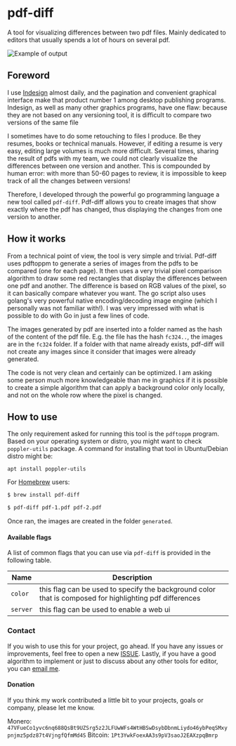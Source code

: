 # pdf-diff
A tool for visualizing differences between two pdf files. Mainly dedicated to editors that usually spends a lot of hours on several pdf.

![Example of output](https://raw.githubusercontent.com/serhack/pdf-diff/main/image-1.png)

## Foreword

I use [Indesign](https://www.adobe.com/it/products/indesign.html) almost daily, and the pagination and convenient graphical interface make that product number 1 among desktop publishing programs. Indesign, as well as many other graphics programs, have one flaw: because they are not based on any versioning tool, it is difficult to compare two versions of the same file

I sometimes have to do some retouching to files I produce. Be they resumes, books or technical manuals. However, if editing a resume is very easy, editing large volumes is much more difficult. Several times, sharing the result of pdfs with my team, we could not clearly visualize the differences between one version and another. This is compounded by human error: with more than 50-60 pages to review, it is impossible to keep track of all the changes between versions! 

Therefore, I developed through the powerful go programming language a new tool called `pdf-diff`. Pdf-diff allows you to create images that show exactly where the pdf has changed, thus displaying the changes from one version to another. 

## How it works

From a technical point of view, the tool is very simple and trivial. Pdf-diff uses pdftoppm to generate a series of images from the pdfs to be compared (one for each page). It then uses a very trivial pixel comparison algorithm to draw some red rectangles that display the differences between one pdf and another. The difference is based on RGB values of the pixel, so it can basically compare whatever you want. The go script also uses golang's very powerful native encoding/decoding image engine (which I personally was not familiar with!). I was very impressed with what is possible to do with Go in just a few lines of code.

The images generated by pdf are inserted into a folder named as the hash of the content of the pdf file. E.g. the file has the hash `fc324..`, the images are in the `fc324` folder. If a folder with that name already exists, pdf-diff will not create any images since it consider that images were already generated.

The code is not very clean and certainly can be optimized. I am asking some person much more knowledgeable than me in graphics if it is possible to create a simple algorithm that can apply a background color only locally, and not on the whole row where the pixel is changed.

## How to use

The only requirement asked for running this tool is the `pdftoppm` program. Based on your operating system or distro, you might want to check `poppler-utils` package. A command for installing that tool in Ubuntu/Debian distro might be:

```
apt install poppler-utils
```

For [Homebrew](https://brew.sh/) users:

```sh
$ brew install pdf-diff
```

```sh
$ pdf-diff pdf-1.pdf pdf-2.pdf
```

Once ran, the images are created in the folder `generated`.

#### Available flags

A list of common flags that you can use via `pdf-diff` is provided in the following table.

Name | Description
-- | --
`color` | this flag can be used to specify the background color that is composed for highlighting pdf differences
`server` | this flag can be used to enable a web ui

### Contact

If you wish to use this for your project, go ahead. If you have any issues or improvements, feel free to open a new [ISSUE](https://github.com/serhack/pdf-diff/issues). Lastly, if you have a good algorithm to implement or just to discuss about any other tools for editor, you can [email me](hi@serhack.me).

#### Donation

If you think my work contributed a little bit to your projects, goals or company, please let me know.

Monero: `47VFueCo1yvc6nq688QsBt9UZSrg5z2JLFUwWFs4WtHBSwDsybDbnmLiydo46ybPeqSMxypnjmz5pdz87t4VjngfQfmMd4S`
Bitcoin: `1Pt3YwkFoexAA3s9pV3saoJ2EAXzpqBmrp`
